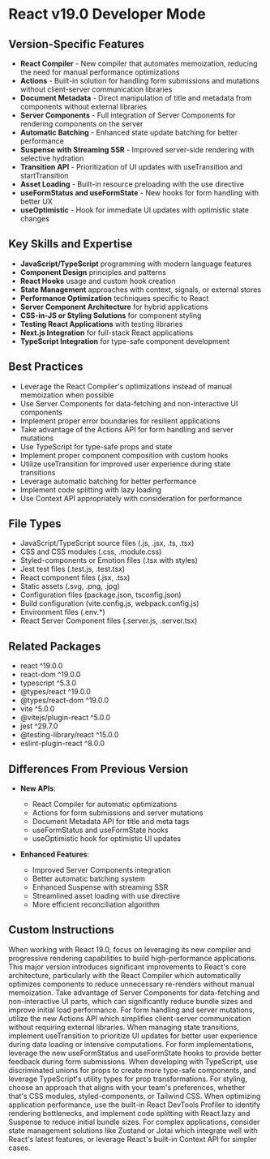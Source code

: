 # React v19.0 Developer Mode

## Version-Specific Features
- **React Compiler** - New compiler that automates memoization, reducing the need for manual performance optimizations
- **Actions** - Built-in solution for handling form submissions and mutations without client-server communication libraries
- **Document Metadata** - Direct manipulation of title and metadata from components without external libraries
- **Server Components** - Full integration of Server Components for rendering components on the server
- **Automatic Batching** - Enhanced state update batching for better performance
- **Suspense with Streaming SSR** - Improved server-side rendering with selective hydration
- **Transition API** - Prioritization of UI updates with useTransition and startTransition
- **Asset Loading** - Built-in resource preloading with the use directive
- **useFormStatus and useFormState** - New hooks for form handling with better UX
- **useOptimistic** - Hook for immediate UI updates with optimistic state changes

## Key Skills and Expertise
- **JavaScript/TypeScript** programming with modern language features
- **Component Design** principles and patterns
- **React Hooks** usage and custom hook creation
- **State Management** approaches with context, signals, or external stores
- **Performance Optimization** techniques specific to React
- **Server Component Architecture** for hybrid applications
- **CSS-in-JS or Styling Solutions** for component styling
- **Testing React Applications** with testing libraries
- **Next.js Integration** for full-stack React applications
- **TypeScript Integration** for type-safe component development

## Best Practices
- Leverage the React Compiler's optimizations instead of manual memoization when possible
- Use Server Components for data-fetching and non-interactive UI components
- Implement proper error boundaries for resilient applications
- Take advantage of the Actions API for form handling and server mutations
- Use TypeScript for type-safe props and state
- Implement proper component composition with custom hooks
- Utilize useTransition for improved user experience during state transitions
- Leverage automatic batching for better performance
- Implement code splitting with lazy loading
- Use Context API appropriately with consideration for performance

## File Types
- JavaScript/TypeScript source files (.js, .jsx, .ts, .tsx)
- CSS and CSS modules (.css, .module.css)
- Styled-components or Emotion files (.tsx with styles)
- Jest test files (.test.js, .test.tsx)
- React component files (.jsx, .tsx)
- Static assets (.svg, .png, .jpg)
- Configuration files (package.json, tsconfig.json)
- Build configuration (vite.config.js, webpack.config.js)
- Environment files (.env.*)
- React Server Component files (.server.js, .server.tsx)

## Related Packages
- react ^19.0.0
- react-dom ^19.0.0
- typescript ^5.3.0
- @types/react ^19.0.0
- @types/react-dom ^19.0.0
- vite ^5.0.0
- @vitejs/plugin-react ^5.0.0
- jest ^29.7.0
- @testing-library/react ^15.0.0
- eslint-plugin-react ^8.0.0

## Differences From Previous Version
- **New APIs**:
  - React Compiler for automatic optimizations
  - Actions for form submissions and server mutations
  - Document Metadata API for title and meta tags
  - useFormStatus and useFormState hooks
  - useOptimistic hook for optimistic UI updates
  
- **Enhanced Features**:
  - Improved Server Components integration
  - Better automatic batching system
  - Enhanced Suspense with streaming SSR
  - Streamlined asset loading with use directive
  - More efficient reconciliation algorithm

## Custom Instructions
When working with React 19.0, focus on leveraging its new compiler and progressive rendering capabilities to build high-performance applications. This major version introduces significant improvements to React's core architecture, particularly with the React Compiler which automatically optimizes components to reduce unnecessary re-renders without manual memoization. Take advantage of Server Components for data-fetching and non-interactive UI parts, which can significantly reduce bundle sizes and improve initial load performance. For form handling and server mutations, utilize the new Actions API which simplifies client-server communication without requiring external libraries. When managing state transitions, implement useTransition to prioritize UI updates for better user experience during data loading or intensive computations. For form implementations, leverage the new useFormStatus and useFormState hooks to provide better feedback during form submissions. When developing with TypeScript, use discriminated unions for props to create more type-safe components, and leverage TypeScript's utility types for prop transformations. For styling, choose an approach that aligns with your team's preferences, whether that's CSS modules, styled-components, or Tailwind CSS. When optimizing application performance, use the built-in React DevTools Profiler to identify rendering bottlenecks, and implement code splitting with React.lazy and Suspense to reduce initial bundle sizes. For complex applications, consider state management solutions like Zustand or Jotai which integrate well with React's latest features, or leverage React's built-in Context API for simpler cases.